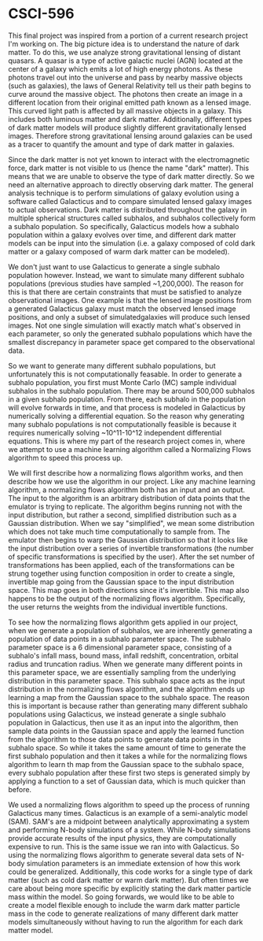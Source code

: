 # CSCI-596
This final project was inspired from a portion of a current research project I'm working on. The big picture idea is to understand the nature of dark matter. To do this, we use analyze strong gravitational lensing of distant quasars. A quasar is a type of active galactic nuclei (AGN) located at the center of a galaxy which emits a lot of high energy photons. As these photons travel out into the universe and pass by nearby massive objects (such as galaxies), the laws of General Relativity tell us their path begins to curve around the massive object. The photons then create an image in a different location from their original emitted path known as a lensed image. This curved light path is affected by all massive objects in a galaxy. This includes both luminous matter and dark matter. Additionally, different types of dark matter models will produce slightly different gravitationally lensed images. Therefore strong gravitational lensing around galaxies can be used as a tracer to quantify the amount and type of dark matter in galaxies.

Since the dark matter is not yet known to interact with the electromagnetic force, dark matter is not visible to us (hence the name "dark" matter). This means that we are unable to observe the type of dark matter directly. So we need an alternative approach to directly observing dark matter. The general analysis technique is to perform simulations of galaxy evolution using a software called Galacticus and to compare simulated lensed galaxy images to actual observations. Dark matter is distributed throughout the galaxy in multiple spherical structures called subhalos, and subhalos collectively form a subhalo population. So specifically, Galacticus models how a subhalo population within a galaxy evolves over time, and different dark matter models can be input into the simulation (i.e. a galaxy composed of cold dark matter or a galaxy composed of warm dark matter can be modeled).

We don't just want to use Galacticus to generate a single subhalo population however. Instead, we want to simulate many different subhalo populations (previous studies have sampled ~1,200,000). The reason for this is that there are certain constraints that must be satisfied to analyze observational images. One example is that the lensed image positions from a generated Galacticus galaxy must match the observed lensed image positions, and only a subset of simulatedgalaxies will produce such lensed images. Not one single simulation will exactly match what's observed in each parameter, so only the generated subhalo populations which have the smallest discrepancy in parameter space get compared to the observational data.

So we want to generate many different subhalo populations, but unfortunately this is not computationally feasable. In order to generate a subhalo population, you first must Monte Carlo (MC) sample individual subhalos in the subhalo population. There may be around 500,000 subhalos in a given subhalo population. From there, each subhalo in the population will evolve forwards in time, and that process is modeled in Galacticus by numerically solving a differential equation. So the reason why generating many subhalo populations is not computationally feasible is because it requires numerically solving ~10^11-10^12 independent differential equations. This is where my part of the research project comes in, where we attempt to use a machine learning algorithm called a Normalizing Flows algorithm to speed this process up. 

We will first describe how a normalizing flows algorithm works, and then describe how we use the algorithm in our project. Like any machine learning algorithm, a normalizing flows algorithm both has an input and an output. The input to the algorithm is an arbitrary distribution of data points that the emulator is trying to replicate. The algorithm begins running not with the input distribution, but rather a second, simplified distribution such as a Gaussian distribution. When we say "simplified", we mean some distribution which does not take much time computationally to sample from. The emulator then begins to warp the Gaussian distribution so that it looks like the input distribution over a series of invertible transformations (the number of specific transformations is specified by the user). After the set number of transformations has been applied, each of the transformations can be strung together using function composition in order to create a single, invertible map going from the Gaussian space to the input distribution space. This map goes in both directions since it's invertible. This map also happens to be the output of the normalizing flows algorithm. Specifically, the user returns the weights from the individual invertible functions.

To see how the normalizing flows algorithm gets applied in our project, when we generate a population of subhalos, we are inherently generating a population of data points in a subhalo parameter space. The subhalo parameter space is a 6 dimensional parameter space, consisting of a subhalo's infall mass, bound mass, infall redshift, concentration, orbital radius and truncation radius. When we generate many different points in this parameter space, we are essentially sampling from the underlying distribution in this parameter space. This subhalo space acts as the input distribution in the normalizing flows algorithm, and the algorithm ends up learning a map from the Gaussian space to the subhalo space. The reason this is important is because rather than generating many different subhalo populations using Galacticus, we instead generate a single subhalo population in Galacticus, then use it as an input into the algorithm, then sample data points in the Gaussian space and apply the learned function from the algorithm to those data points to generate data points in the subhalo space. So while it takes the same amount of time to generate the first subhalo population and then it takes a while for the normalizing flows algorithm to learn th map from the Gaussian space to the subhalo space, every subhalo population after these first two steps is generated simply by applying a function to a set of Gaussian data, which is much quicker than before. 

We used a normalizing flows algorithm to speed up the process of running Galacticus many times. Galacticus is an example of a semi-analytic model (SAM). SAM's are a midpoint between analytically approximating a system and performing N-body simulations of a system. While N-body simulations provide accurate results of the input physics, they are computationally expensive to run. This is the same issue we ran into with Galacticus. So using the normalizing flows algorithm to generate several data sets of N-body simulation parameters is an immediate extension of how this work could be generalized. Additionally, this code works for a single type of dark matter (such as cold dark matter or warm dark matter). But often times we care about being more specific by explicitly stating the dark matter particle mass within the model. So going forwards, we would like to be able to create a model flexible enough to include the warm dark matter particle mass in the code to generate realizations of many different dark matter models simultaneously without having to run the algorithm for each dark matter model.
